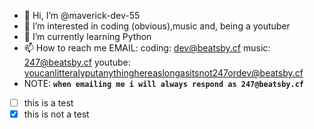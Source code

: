 - 👋 Hi, I’m @maverick-dev-55
- 👀 I’m interested in coding (obvious),music and, being a youtuber
- 🌱 I’m currently learning Python
- 📫 How to reach me EMAIL: coding: dev@beatsby.cf music: 247@beatsby.cf youtube: youcanlitteralyputanythinghereaslongasitsnot247ordev@beatsby.cf
- NOTE: __```when emailing me i will always respond as 247@beatsby.cf```__
- [ ] this is a test
- [x] this is not a test
<!---
maverick-dev-55/maverick-dev-55 is a ✨ special ✨ repository because its `README.md` (this file) appears on your GitHub profile.
You can click the Preview link to take a look at your changes.
--->
